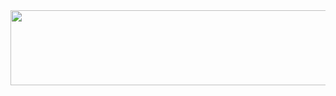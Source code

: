 
<a href="https://github.com/devxb/gitanimals">
  <img src="https://render.gitanimals.org/lines/{subinsong01}?pet-id=1" width="1000" height="120"/>
</a>
